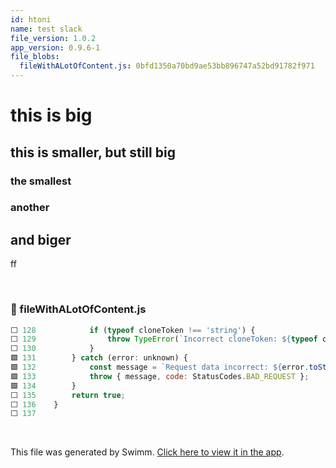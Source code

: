 ```yaml
---
id: htoni
name: test slack
file_version: 1.0.2
app_version: 0.9.6-1
file_blobs:
  fileWithALotOfContent.js: 0bfd1350a70bd9ae53bb896747a52bd91782f971
---
```


# this is big

## this is smaller, but still big

### the smallest

### another

## and biger

ff




<br/>



<!-- NOTE-swimm-snippet: the lines below link your snippet to Swimm -->
### 📄 fileWithALotOfContent.js
```javascript
⬜ 128            if (typeof cloneToken !== 'string') {
⬜ 129                throw TypeError(`Incorrect cloneToken: ${typeof cloneToken}`);
⬜ 130            }
🟩 131        } catch (error: unknown) {
🟩 132            const message = `Request data incorrect: ${error.toString()}`;
🟩 133            throw { message, code: StatusCodes.BAD_REQUEST };
🟩 134        }
⬜ 135        return true;
⬜ 136    }
⬜ 137    
```

<br/>

This file was generated by Swimm. [Click here to view it in the app](https://swimm-web-app.web.app/repos/Z2l0aHViJTNBJTNBdGVzdC1naXRodWItYXBwJTNBJTNBc3dpbW1pbw==/docs/htoni).